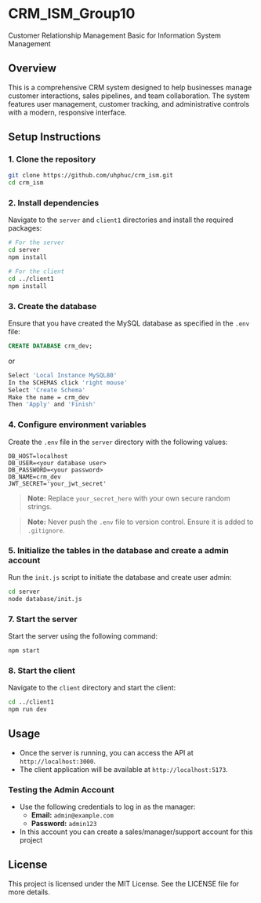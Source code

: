 # CRM_ISM_Group10
Customer Relationship Management Basic for Information System Management 

## Overview

This is a comprehensive CRM system designed to help businesses manage customer interactions, sales pipelines, and team collaboration. The system features user management, customer tracking, and administrative controls with a modern, responsive interface.

## Setup Instructions

### 1. Clone the repository

```bash
git clone https://github.com/uhphuc/crm_ism.git
cd crm_ism
```

### 2. Install dependencies

Navigate to the `server` and `client1` directories and install the required packages:

```bash
# For the server
cd server
npm install

# For the client
cd ../client1
npm install
```

### 3. Create the database

Ensure that you have created the MySQL database as specified in the `.env` file:

```sql
CREATE DATABASE crm_dev;
```
or 
```bash
Select 'Local Instance MySQL80'
In the SCHEMAS click 'right mouse'
Select 'Create Schema' 
Make the name = crm_dev
Then 'Apply' and 'Finish'
```

### 4. Configure environment variables

Create the `.env` file in the `server` directory with the following values:

```properties
DB_HOST=localhost
DB_USER=<your database user>
DB_PASSWORD=<your password>
DB_NAME=crm_dev
JWT_SECRET='your_jwt_secret'
```

> **Note:** Replace `your_secret_here` with your own secure random strings.

> **Note:** Never push the `.env` file to version control. Ensure it is added to `.gitignore`.

### 5. Initialize the tables in the database and create a admin account

Run the `init.js` script to initiate the database and create user admin:

```bash
cd server
node database/init.js
```


### 7. Start the server

Start the server using the following command:

```bash
npm start
```

### 8. Start the client

Navigate to the `client` directory and start the client:

```bash
cd ../client1
npm run dev
```


## Usage

- Once the server is running, you can access the API at `http://localhost:3000`.
- The client application will be available at `http://localhost:5173`.

### Testing the Admin Account

- Use the following credentials to log in as the manager:
  - **Email:** `admin@example.com`
  - **Password:** `admin123`
- In this account you can create a sales/manager/support account for this project

## License

This project is licensed under the MIT License. See the LICENSE file for more details.
